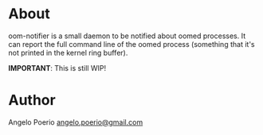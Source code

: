 # About
oom-notifier is a small daemon to be notified about oomed processes. It can report the full command line of the oomed process (something that it's not printed in the kernel ring buffer).

**IMPORTANT**: This is still WIP!


# Author
Angelo Poerio <angelo.poerio@gmail.com>
